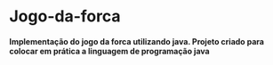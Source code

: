 # Jogo-da-forca
#### Implementação do jogo da forca utilizando java. Projeto criado para colocar em prática a linguagem de programação java
